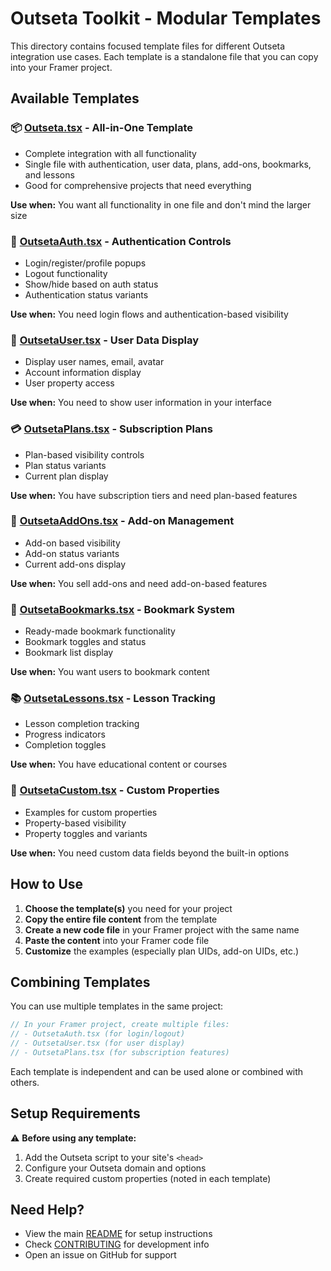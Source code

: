 # Outseta Toolkit - Modular Templates

This directory contains focused template files for different Outseta integration use cases. Each template is a standalone file that you can copy into your Framer project.

## Available Templates

### 📦 [Outseta.tsx](./Outseta.tsx) - All-in-One Template

- Complete integration with all functionality
- Single file with authentication, user data, plans, add-ons, bookmarks, and lessons
- Good for comprehensive projects that need everything

**Use when:** You want all functionality in one file and don't mind the larger size

### 🔧 [OutsetaAuth.tsx](./OutsetaAuth.tsx) - Authentication Controls

- Login/register/profile popups
- Logout functionality
- Show/hide based on auth status
- Authentication status variants

**Use when:** You need login flows and authentication-based visibility

### 👤 [OutsetaUser.tsx](./OutsetaUser.tsx) - User Data Display

- Display user names, email, avatar
- Account information display
- User property access

**Use when:** You need to show user information in your interface

### 💳 [OutsetaPlans.tsx](./OutsetaPlans.tsx) - Subscription Plans

- Plan-based visibility controls
- Plan status variants
- Current plan display

**Use when:** You have subscription tiers and need plan-based features

### 🔌 [OutsetaAddOns.tsx](./OutsetaAddOns.tsx) - Add-on Management

- Add-on based visibility
- Add-on status variants
- Current add-ons display

**Use when:** You sell add-ons and need add-on-based features

### 🔖 [OutsetaBookmarks.tsx](./OutsetaBookmarks.tsx) - Bookmark System

- Ready-made bookmark functionality
- Bookmark toggles and status
- Bookmark list display

**Use when:** You want users to bookmark content

### 📚 [OutsetaLessons.tsx](./OutsetaLessons.tsx) - Lesson Tracking

- Lesson completion tracking
- Progress indicators
- Completion toggles

**Use when:** You have educational content or courses

### 📝 [OutsetaCustom.tsx](./OutsetaCustom.tsx) - Custom Properties

- Examples for custom properties
- Property-based visibility
- Property toggles and variants

**Use when:** You need custom data fields beyond the built-in options

## How to Use

1. **Choose the template(s)** you need for your project
2. **Copy the entire file content** from the template
3. **Create a new code file** in your Framer project with the same name
4. **Paste the content** into your Framer code file
5. **Customize** the examples (especially plan UIDs, add-on UIDs, etc.)

## Combining Templates

You can use multiple templates in the same project:

```javascript
// In your Framer project, create multiple files:
// - OutsetaAuth.tsx (for login/logout)
// - OutsetaUser.tsx (for user display)
// - OutsetaPlans.tsx (for subscription features)
```

Each template is independent and can be used alone or combined with others.

## Setup Requirements

⚠️ **Before using any template:**

1. Add the Outseta script to your site's `<head>`
2. Configure your Outseta domain and options
3. Create required custom properties (noted in each template)

## Need Help?

- View the main [README](../README.md) for setup instructions
- Check [CONTRIBUTING](../CONTRIBUTING.md) for development info
- Open an issue on GitHub for support
